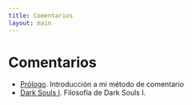 ```yaml
---
title: Comentarios
layout: main
---
```


# Comentarios

- [Prólogo](./0). Introducción a mi método de comentario
- [Dark Souls I](./ds1). Filosofía de Dark Souls I.
